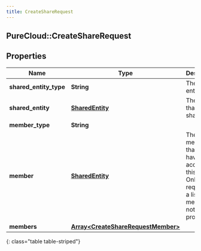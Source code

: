 ```yaml
---
title: CreateShareRequest
---
```

## PureCloud::CreateShareRequest

## Properties

|Name | Type | Description | Notes|
|------------ | ------------- | ------------- | -------------|
| **shared_entity_type** | **String** | The share entity type | |
| **shared_entity** | [**SharedEntity**](SharedEntity.html) | The entity that will be shared | |
| **member_type** | **String** |  | [optional] |
| **member** | [**SharedEntity**](SharedEntity.html) | The member that will have access to this share. Only required if a list of members is not provided. | [optional] |
| **members** | [**Array&lt;CreateShareRequestMember&gt;**](CreateShareRequestMember.html) |  | [optional] |
{: class="table table-striped"}


